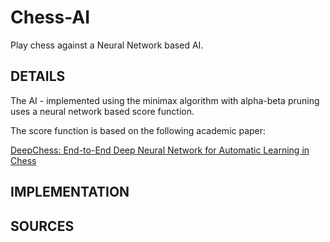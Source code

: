 # Chess-AI

Play chess against a Neural Network based AI. 

## DETAILS

The AI - implemented using the minimax algorithm with alpha-beta pruning uses a neural network based score function.

The score function is based on the following academic paper:

[DeepChess: End-to-End Deep Neural Network for Automatic Learning in Chess](https://arxiv.org/abs/1711.09667)

## IMPLEMENTATION


## SOURCES

